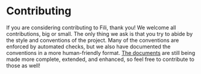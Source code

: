 Contributing
============

If you are considering contributing to Fili, thank you! We welcome all contributions, big or small. The only thing we
ask is that you try to abide by the style and conventions of the project. Many of the conventions are enforced by
automated checks, but we also have documented the conventions in a more human-friendly format. 
[The documents](docs/contributing) are still being made more complete, extended, and enhanced, so feel free to
contribute to those as well!
